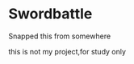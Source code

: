 <h1>Swordbattle</h1>
<p>Snapped this from somewhere</p>
<p>this is not my project,for study only</p>
